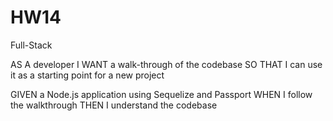 # HW14
Full-Stack

AS A developer
I WANT a walk-through of the codebase
SO THAT I can use it as a starting point for a new project

GIVEN a Node.js application using Sequelize and Passport
WHEN I follow the walkthrough
THEN I understand the codebase
